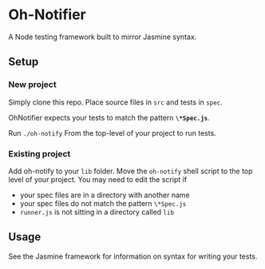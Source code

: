 # Oh-Notifier

A Node testing framework built to mirror Jasmine syntax.

## Setup

### New project

Simply clone this repo. Place source files in `src` and tests in `spec`. 

OhNotifier expects your tests to match the pattern **`\*Spec.js`**.

Run `./oh-notify` From the top-level of your project to run tests.

### Existing project

Add oh-notify to your `lib` folder. Move the `oh-notify` shell script
to the top level of your project. You may need to edit the script if

+ your spec files are in a directory with another name
+ your spec files do not match the pattern `\*Spec.js`
+ `runner.js` is not sitting in a directory called `lib`

## Usage

See the Jasmine framework for information on syntax for writing your tests.
